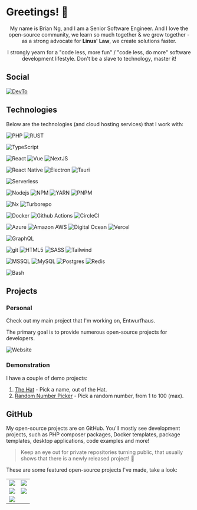 # Greetings! :wave:

<p align="center">
My name is Brian Ng, and I am a Senior Software Engineer. And I love the open-source community, we learn so much together & we grow together - as a strong advocate for <b>Linus' Law</b>, we create solutions faster.
</p>

<p align="center">
I strongly yearn for a "code less, more fun" / "code less, do more" software development lifestyle. Don't be a slave to technology, master it!
</p>

## Social

<p>
<a href="https://dev.to/brifiction" target="_blank"> <img alt="DevTo" src="https://img.shields.io/badge/dev.to-0A0A0A?style=for-the-badge&logo=devdotto&logoColor=white" /></a>
</p>

## Technologies

Below are the technologies (and cloud hosting services) that I work with:

<p>
  <img alt="PHP" src="https://img.shields.io/badge/-PHP-8892be?style=for-the-badge&logo=php&logoColor=white" />
  <img alt="RUST" src="https://img.shields.io/badge/-RUST-b7410e?style=for-the-badge&logo=rust&logoColor=white" />
  <!-- <img alt=".Net" src="https://img.shields.io/badge/-.Net-512bd4?style=for-the-badge&logo=dotnet&logoColor=white" /> -->
</p>

<p>
    <img alt="TypeScript" src="https://img.shields.io/badge/-TypeScript-007ACC?style=for-the-badge&logo=typescript&logoColor=white" />
</p>

<p>
  <img alt="React" src="https://img.shields.io/badge/-React-45b8d8?style=for-the-badge&logo=react&logoColor=white" />
  <img alt="Vue" src="https://img.shields.io/badge/-Vue-42b883?style=for-the-badge&logo=vue.js&logoColor=white" />
  <img alt="NextJS" src="https://img.shields.io/badge/-NextJS-black?style=for-the-badge&logo=next.js&logoColor=white" />
</p>

<p>
  <img alt="React Native" src="https://img.shields.io/badge/React_Native-20232A?style=for-the-badge&logo=react&logoColor=61DAFB" />
  <img alt="Electron" src="https://img.shields.io/badge/Electron-20232A?style=for-the-badge&logo=electron&logoColor=61DAFB" />
  <img alt="Tauri" src="https://img.shields.io/badge/-Tauri-b7410e?style=for-the-badge&logo=tauri&logoColor=white" />
</p>

<p>
  <img alt="Serverless" src="https://img.shields.io/badge/-Serverless-000000?style=for-the-badge&logo=serverless&logoColor=fd5750" />
</p>
    
<p>
  <img alt="Nodejs" src="https://img.shields.io/badge/-Nodejs-43853d?style=for-the-badge&logo=Node.js&logoColor=white" />
  <img alt="NPM" src="https://img.shields.io/badge/-NPM-CB3837?style=for-the-badge&logo=npm&logoColor=white" />
  <img alt="YARN" src="https://img.shields.io/badge/-YARN-2188b6?style=for-the-badge&logo=yarn&logoColor=white" />
  <img alt="PNPM" src="https://img.shields.io/badge/-PNPM-e6a700?style=for-the-badge&logo=pnpm&logoColor=white" />
</p>
  
<p>
<img alt="Nx" src="https://img.shields.io/badge/nx-143055?style=for-the-badge&logo=nx&logoColor=white" />
<img alt="Turborepo" src="https://img.shields.io/badge/turborepo-000000?style=for-the-badge&logo=turborepo&logoColor=white" />
</p>

<p>
  <img alt="Docker" src="https://img.shields.io/badge/-Docker-46a2f1?style=for-the-badge&logo=docker&logoColor=white" />
  <img alt="Github Actions" src="https://img.shields.io/badge/-Github_Actions-2088FF?style=for-the-badge&logo=github-actions&logoColor=white" />
  <img alt="CircleCI" src="https://img.shields.io/badge/circleci-343434?style=for-the-badge&logo=circleci&logoColor=white" />
</p>

<p>
  <img alt="Azure" src="https://img.shields.io/badge/-Azure-2088FF?style=for-the-badge&logo=microsoft-azure&logoColor=white" />
  <img alt="Amazon AWS" src="https://img.shields.io/badge/-Amazon%20AWS-FF9900?style=for-the-badge&logo=amazon-aws&logoColor=white" />
  <img alt="Digital Ocean" src="https://img.shields.io/badge/-Digital_Ocean-008bcf?style=for-the-badge&logo=digitalocean&logoColor=white" />
  <img alt="Vercel" src="https://img.shields.io/badge/Vercel-000000?style=for-the-badge&logo=vercel&logoColor=white" />
</p>

<p>  
  <img alt="GraphQL" src="https://img.shields.io/badge/-GraphQL-E10098?style=for-the-badge&logo=graphql&logoColor=white" />
</p>

<p>
  <img alt="git" src="https://img.shields.io/badge/-Git-F05032?style=for-the-badge&logo=git&logoColor=white" />
  <img alt="HTML5" src="https://img.shields.io/badge/-HTML5-E34F26?style=for-the-badge&logo=html5&logoColor=white" />
  <img alt="SASS" src="https://img.shields.io/badge/-Sass-CC6699?style=for-the-badge&logo=sass&logoColor=white" />
  <img alt="Tailwind" src="https://img.shields.io/badge/-Tailwind-0ea4e9?style=for-the-badge&logo=tailwindcss&logoColor=white" />
</p>

<p>
  <img alt="MSSQL" src="https://img.shields.io/badge/-MSSQL-2088FF?style=for-the-badge&logo=microsoft-sql-server&logoColor=white" />
  <img alt="MySQL" src="https://img.shields.io/badge/-MySql-13aa52?style=for-the-badge&logo=mysql&logoColor=white" />
  <img alt="Postgres" src="https://img.shields.io/badge/-Postgres-007bff?style=for-the-badge&logo=postgresql&logoColor=white" />
  <img alt="Redis" src="https://img.shields.io/badge/-Redis-D82C20?style=for-the-badge&logo=redis&logoColor=white" />
</p>

<p>
<img alt="Bash" src="https://img.shields.io/badge/Shell_Script-121011?style=for-the-badge&logo=gnu-bash&logoColor=white" />
</p>

## Projects

### Personal

Check out my main project that I'm working on, Entwurfhaus.

The primary goal is to provide numerous open-source projects for developers.

![Website](https://img.shields.io/website?down_message=offline&label=Entwurfhaus&style=for-the-badge&up_message=online&url=https%3A%2F%2Fentwurfhaus.com)

### Demonstration

I have a couple of demo projects:

1. <a href="https://thehat.brianngchongeu.com/" target="_blank"> The Hat</a> - Pick a name, out of the Hat.
2. <a href="https://rnp.brianngchongeu.com/" target="_blank"> Random Number Picker</a> - Pick a random number, from 1 to 100 (max).

## GitHub

My open-source projects are on GitHub. You'll mostly see development projects, such as PHP composer packages, Docker templates, package templates, desktop applications, code examples and more!

> Keep an eye out for private repositories turning public, that usually shows that there is a newly released project! :rocket:

These are some featured open-source projects I've made, take a look:

<table border="0">
 <tr>
    <td><a href="https://github.com/entwurfhaus/serverless-express-typescript-boilerplate ">
  <img align="center" src="https://github-readme-stats.vercel.app/api/pin/?username=entwurfhaus&show_owner=true&repo=serverless-express-typescript-boilerplate&theme=nord" />
</a></td>
    <td><a href="https://github.com/entwurfhaus/vite-vanilla-ts-template">
  <img align="center" src="https://github-readme-stats.vercel.app/api/pin/?username=entwurfhaus&show_owner=true&repo=vite-vanilla-ts-template&theme=nord" />
</a></td>
 </tr>
 <tr>
    <td><a href="https://github.com/brifiction/laravel-boilerplate">
  <img align="center" src="https://github-readme-stats.vercel.app/api/pin/?username=brifiction&show_owner=true&repo=laravel-boilerplate&theme=nord" />
</a></td>
    <td><a href="https://github.com/entwurfhaus/vite-vanilla-ts-module">
  <img align="center" src="https://github-readme-stats.vercel.app/api/pin/?username=entwurfhaus&show_owner=true&repo=vite-vanilla-ts-module&theme=nord" />
</a></td>
 </tr>
   <tr>
    <td><a href="https://github.com/entwurfhaus/docker-compose-templates">
  <img align="center" src="https://github-readme-stats.vercel.app/api/pin/?username=entwurfhaus&show_owner=true&repo=docker-compose-templates&theme=nord" />
</a></td>
    <td></td>
 </tr>
</table>

